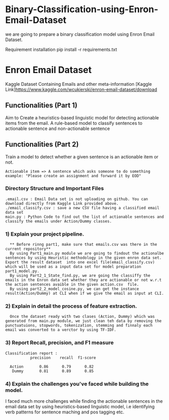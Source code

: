 # Binary-Classification-using-Enron-Email-Dataset
we are going to prepare a binary classification model using Enron Email Dataset.

Requirement installation
pip install -r requirements.txt

# Enron Email Dataset

Kaggle Dataset Containing Emails and other meta-information
[Kaggle Link]https://www.kaggle.com/wcukierski/enron-email-dataset/download

## Functionalities (Part 1)

Aim to Create a heuristics-based linguistic model for detecting actionable items from the email. A rule-based model to classify sentences to actionable sentence and non-actionable sentence

## Functionalities (Part 2)

Train a model to detect whether a given sentence is an actionable item or not. 

```
Actionable item => A sentence which asks someone to do something
example: "Please create an assignment and forward it by EOD"
```

### Directory Structure and Important Files

```
.email.csv : Email Data set is not uploading on github. You can download directly from Kaggle Link provided above.
./email_classify.csv : save a new CSV file having a classified email data set
main.py : Python Code to find out the list of actionable sentences and classify the emails under Action/Dummy classes.
```

###    1) Explain your project pipeline.
      ** Before rinng part1, make sure that emails.csv was there in the current repository**
      By using Part1_main.py module we are going to findout the actionalbe sentences by using Heuristic methodology in the given enron data set. Export the result dataset  into one excel file(email_classify.csv) which will be used as a input data set for model preparation part1_model.py.
      By using Part2_1_State_find.py, we are going the classiffy the emails in the Enron data set whether they are actionable or not w.r.t the action sentences avaible in the given action.csv  file.
      By using part2_2_model_cosine.py, we can get the instance result(Action/Dummy) at CLI when if we give the email as input at CLI.
      
###    2) Explain in detail the process of feature extraction.  
      Once the dataset ready with two clases (Action, Dummy) which was generated from main.py module, we just clean teh data by removing the punctuatuions, stopwords, tokenization, stemming and finnaly each email was converted to a verctor by using TF-IDF. 
###    3) Report Recall, precision, and F1 measure
    Classification report :
               precision    recall  f1-score   

      Action       0.86      0.79      0.82       
       Dummy       0.81      0.89      0.85      


###    4) Explain the challenges you've faced while building the model.
I faced much more challenges while finding the actionable sentences in the email data set by using heuristics-based linguistic model, i.e identifying verb patterns for sentence maching and pos tagging etc. 
